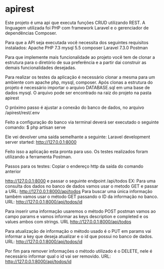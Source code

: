 # apirest


Este projeto é uma api que executa funções CRUD utilizando REST.
A linguagem utilizada foi PHP com framework Laravel e o gerenciador de dependências Composer.


Para que a API seja executada você necessita dos seguintes requisitos instalados:
Apache
PHP 7.3
mysql 5.5
composer
Laravel 7.3.0
Postman


Para que implemente mais funcionalidade ao projeto você tem de clonar a estrutura para o diretório de sua preferência e a partir dai construir as demais funcionalidades desejadas.


Para realizar os testes da aplicação é necessário clonar a mesma para um ambiente com apache php, mysql, composer.
Após clonas a estrutura do projeto é necessário importar o arquivo DATABASE.sql em uma base de dados mysql.
O arquivo pode ser encontrado na raiz do projeto na pasta apirest


O próximo passo é ajustar a conexão do banco de dados, no arquivo /apirest/rest/.env


Feito a configuração do banco via terminal deverá ser executado o seguinte comando:
$ php artisan serve

Ele vei devolver uma saída semelhante a seguinte:
Laravel development server started: http://127.0.0.1:8000


Feito isso a aplicação esta pronta para uso.
Os testes realizados foram utilizando a ferramenta Postman.


Passos para os testes:
Copiar o endereço http da saída do comando anterior


http://127.0.0.1:8000 e passar o seguinte endpoint /api/todos
EX:
Para uma consulta dos dados no banco de dados vamos usar o metodo GET e passar a URL: http://127.0.0.1:8000/api/todos
Para buscar uma única informação também vamos usar o método GET passando o ID da informação no banco. URL: http://127.0.0.1:8000/api/todos/id


Para inserir uma informação usaremos o método POST postman vamos ao campo params e vamos informar as keys description e completed e os values ambos com strings. URL http://127.0.0.1:8000/api/todos


Para atualização de informação o método usado é o PUT em params vai informar a key que deseja atualizar e o id que possui no banco de dados. URL: http://127.0.0.1:8000/api/todos/id


Por fim para remover informações o método utilizado é o DELETE, nele é necessário informar qual o id vai ser removido. URL: http://127.0.0.1:8000/api/todos/id
